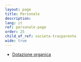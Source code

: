 ```yaml
---
layout: page
title: Personale
description: 
lang: it
ref: personale-page
order: 25
child_of_ref: societa-trasparente
wide: true
---
```


* [Dotazione organica](dotazione-organica.pdf)
